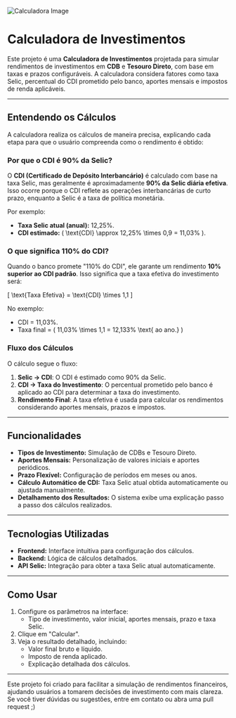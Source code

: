 ![Calculadora Image](https://github.com/user-attachments/assets/81fbadd4-6598-4e84-a1a5-85a4ac415ab6)
# **Calculadora de Investimentos**

Este projeto é uma **Calculadora de Investimentos** projetada para simular rendimentos de investimentos em **CDB** e **Tesouro Direto**, com base em taxas e prazos configuráveis. A calculadora considera fatores como taxa Selic, percentual do CDI prometido pelo banco, aportes mensais e impostos de renda aplicáveis.

---

## **Entendendo os Cálculos**

A calculadora realiza os cálculos de maneira precisa, explicando cada etapa para que o usuário compreenda como o rendimento é obtido:

### **Por que o CDI é 90% da Selic?**
O **CDI (Certificado de Depósito Interbancário)** é calculado com base na taxa Selic, mas geralmente é aproximadamente **90% da Selic diária efetiva**. Isso ocorre porque o CDI reflete as operações interbancárias de curto prazo, enquanto a Selic é a taxa de política monetária.

Por exemplo:
- **Taxa Selic atual (anual):** 12,25%.
- **CDI estimado:** \( \text{CDI} \approx 12,25\% \times 0,9 = 11,03\% \).

### **O que significa 110% do CDI?**
Quando o banco promete "110% do CDI", ele garante um rendimento **10% superior ao CDI padrão**. Isso significa que a taxa efetiva do investimento será:

\[
\text{Taxa Efetiva} = \text{CDI} \times 1,1
\]

No exemplo:
- CDI = 11,03%.
- Taxa final = \( 11,03\% \times 1,1 = 12,133\% \text{ ao ano.} \)

### **Fluxo dos Cálculos**
O cálculo segue o fluxo:
1. **Selic → CDI**: O CDI é estimado como 90% da Selic.
2. **CDI → Taxa do Investimento**: O percentual prometido pelo banco é aplicado ao CDI para determinar a taxa do investimento.
3. **Rendimento Final**: A taxa efetiva é usada para calcular os rendimentos considerando aportes mensais, prazos e impostos.

---

## **Funcionalidades**
- **Tipos de Investimento:** Simulação de CDBs e Tesouro Direto.
- **Aportes Mensais:** Personalização de valores iniciais e aportes periódicos.
- **Prazo Flexível:** Configuração de períodos em meses ou anos.
- **Cálculo Automático de CDI:** Taxa Selic atual obtida automaticamente ou ajustada manualmente.
- **Detalhamento dos Resultados:** O sistema exibe uma explicação passo a passo dos cálculos realizados.

---

## **Tecnologias Utilizadas**
- **Frontend:** Interface intuitiva para configuração dos cálculos.
- **Backend:** Lógica de cálculos detalhados.
- **API Selic:** Integração para obter a taxa Selic atual automaticamente.

---

## **Como Usar**
1. Configure os parâmetros na interface:
   - Tipo de investimento, valor inicial, aportes mensais, prazo e taxa Selic.
2. Clique em "Calcular".
3. Veja o resultado detalhado, incluindo:
   - Valor final bruto e líquido.
   - Imposto de renda aplicado.
   - Explicação detalhada dos cálculos.

---

Este projeto foi criado para facilitar a simulação de rendimentos financeiros, ajudando usuários a tomarem decisões de investimento com mais clareza. Se você tiver dúvidas ou sugestões, entre em contato ou abra uma pull request ;)
